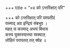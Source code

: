 +++
title = "०४ को ऽन्तरिक्षात् परि"

+++
को ऽन्तरिक्षात् परि पश्यतीदं  
यस्माद् अग्र इन्द्रियं संबभूव ।  
महत् स कस्माद् अभयं बिभाय  
कस्य युक्तस्यास्या स्रक्वाल्  
लोहितं परापतत् तत् क्वेह ॥